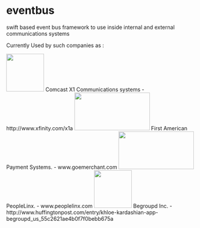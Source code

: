 # eventbus
swift based event bus framework to use inside internal and external communications systems

Currently Used by such companies as :

<img src="https://cnet4.cbsistatic.com/hub/i/r/2013/10/10/31a1c58d-6ddf-11e3-913e-14feb5ca9861/resize/620x/49bccf1482ee648eb8e97f5257e31bd4/X1_logo.png" width="100" height="100">
Comcast X1 Communications systems - http://www.xfinity.com/x1a

<img src="http://www.goemerchant.com/images/goe-logo-shadow.png" width="200" height="100">
First American Payment Systems. - www.goemerchant.com

<img src="http://peoplelinx.com/assets/img/header/peoplelinx_logo.png" width="200" height="100">
PeopleLinx. - www.peoplelinx.com

<img src="https://pbs.twimg.com/profile_images/615619857300783108/yaMclnKa_400x400.png" width="100" height="100">
Begroupd Inc. - http://www.huffingtonpost.com/entry/khloe-kardashian-app-begroupd_us_55c2621ae4b0f7f0bebb675a
